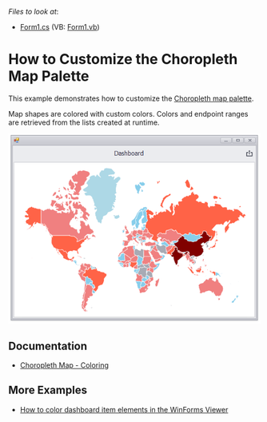 <!-- default file list -->
*Files to look at*:

* [Form1.cs](./CS/Dashboard_ChoroplethMapCustomPalette/Form1.cs) (VB: [Form1.vb](./VB/Dashboard_ChoroplethMapCustomPalette/Form1.vb))
<!-- default file list end -->
# How to Customize the Choropleth Map Palette


This example demonstrates how to customize the [Choropleth map palette](https://docs.devexpress.com/Dashboard/16486).

Map shapes are colored with custom colors. Colors and endpoint ranges are retrieved from the lists created at runtime.

![screenshot](/images/screenshot.png)

## Documentation

- [Choropleth Map - Coloring](https://docs.devexpress.com/Dashboard/16486)

## More Examples

- [How to color dashboard item elements in the WinForms Viewer](https://github.com/DevExpress-Examples/how-to-color-dashboard-item-elements-in-the-winforms-viewer-t188083)
